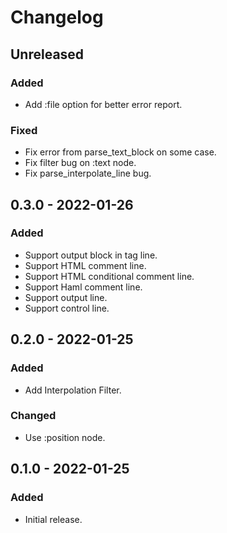 # Changelog

## Unreleased

### Added

- Add :file option for better error report.

### Fixed

- Fix error from parse_text_block on some case.
- Fix filter bug on :text node.
- Fix parse_interpolate_line bug.

## 0.3.0 - 2022-01-26

### Added

- Support output block in tag line.
- Support HTML comment line.
- Support HTML conditional comment line.
- Support Haml comment line.
- Support output line.
- Support control line.

## 0.2.0 - 2022-01-25

### Added

- Add Interpolation Filter.

### Changed

- Use :position node.

## 0.1.0 - 2022-01-25

### Added

- Initial release.
